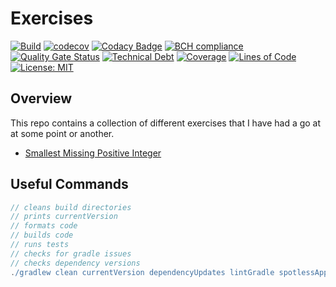 # Exercises

[![Build](https://github.com/michaelruocco/exercises/workflows/pipeline/badge.svg)](https://github.com/michaelruocco/exercises/actions)
[![codecov](https://codecov.io/gh/michaelruocco/exercises/branch/master/graph/badge.svg?token=FWDNP534O7)](https://codecov.io/gh/michaelruocco/exercises)
[![Codacy Badge](https://app.codacy.com/project/badge/Grade/272889cf707b4dcb90bf451392530794)](https://www.codacy.com/gh/michaelruocco/exercises/dashboard?utm_source=github.com&amp;utm_medium=referral&amp;utm_content=michaelruocco/exercises&amp;utm_campaign=Badge_Grade)
[![BCH compliance](https://bettercodehub.com/edge/badge/michaelruocco/exercises?branch=master)](https://bettercodehub.com/)
[![Quality Gate Status](https://sonarcloud.io/api/project_badges/measure?project=michaelruocco_exercises&metric=alert_status)](https://sonarcloud.io/dashboard?id=michaelruocco_exercises)
[![Technical Debt](https://sonarcloud.io/api/project_badges/measure?project=michaelruocco_exercises&metric=sqale_index)](https://sonarcloud.io/dashboard?id=michaelruocco_exercises)
[![Coverage](https://sonarcloud.io/api/project_badges/measure?project=michaelruocco_exercises&metric=coverage)](https://sonarcloud.io/dashboard?id=michaelruocco_exercises)
[![Lines of Code](https://sonarcloud.io/api/project_badges/measure?project=michaelruocco_exercises&metric=ncloc)](https://sonarcloud.io/dashboard?id=michaelruocco_exercises)
[![License: MIT](https://img.shields.io/badge/License-MIT-yellow.svg)](https://opensource.org/licenses/MIT)

## Overview

This repo contains a collection of different exercises that I have had a go at at some point or another.

* [Smallest Missing Positive Integer](smallest-missing-positive-integer/README.md)

## Useful Commands

```gradle
// cleans build directories
// prints currentVersion
// formats code
// builds code
// runs tests
// checks for gradle issues
// checks dependency versions
./gradlew clean currentVersion dependencyUpdates lintGradle spotlessApply build
```